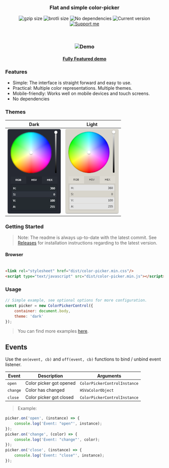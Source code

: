<h3 align="center">
    Flat and simple color-picker
</h3>

<p align="center">
    <img alt="gzip size" src="https://img.badgesize.io/ivanvmat/color-picker/master/dist/color-picker.min.js.svg?compression=gzip&style=flat-square">
    <img alt="brotli size" src="https://img.badgesize.io/ivanvmat/color-picker/master/dist/color-picker.min.js?compression=brotli&style=flat-square">
    <img alt="No dependencies" src="https://img.shields.io/badge/dependencies-none-27ae60.svg?style=popout-square">
    <img alt="Current version" src="https://img.shields.io/github/tag/ivanvmat/color-picker.svg?color=3498DB&label=version&style=flat-square">
    <a href="https://github.com/sponsors/ivanvmat"><img alt="Support me" src="https://img.shields.io/badge/github-support-3498DB.svg?style=popout-square"></a>
</p>

<br>

<h3 align="center">
    <img alt="Demo" src="assets/demo.gif" width="480"/>
</h3>

<h4 align="center">
    <a href="https://ivanvmat.github.io/color-picker/">Fully Featured demo</a>
</h4>

### Features
* Simple: The interface is straight forward and easy to use.
* Practical: Multiple color representations. Multiple themes.
* Mobile-friendly: Works well on mobile devices and touch screens.
* No dependencies

### Themes
|Dark|Light|
|----|-----|
|![Dark theme](assets/dark_theme.png)|![Light theme](assets/light_theme.png)|

### Getting Started
> Note: The readme is always up-to-date with the latest commit. See [Releases](https://github.com/ivanvmat/color-picker/releases) for installation instructions regarding to the latest version.

#### Browser
```html

<link rel="stylesheet" href="dist/color-picker.min.css"/>
<script type="text/javascript" src="dist/color-picker.min.js"></script>
```

### Usage
```javascript
// Simple example, see optional options for more configuration.
const picker = new ColorPickerControl({ 
    container: document.body, 
    theme: 'dark' 
});
```

> You can find more examples [here](EXAMPLES.md).

## Events
Use the `on(event, cb)` and `off(event, cb)` functions to bind / unbind event listener.

| Event      | Description | Arguments |
| -------------- | ----------- | --------- |
| `open`         | Color picker got opened | `ColorPickerControlInstance` |
| `change`       | Color has changed | `HSVaColorObject` |
| `close`        | Color picker got closed | `ColorPickerControlInstance` |

> Example:
```js
picker.on('open', (instance) => {
    console.log('Event: "open"', instance);
});
picker.on('change', (color) => {
    console.log('Event: "change"', color);
});
picker.on('close', (instance) => {
    console.log('Event: "close"', instance);
});
```
